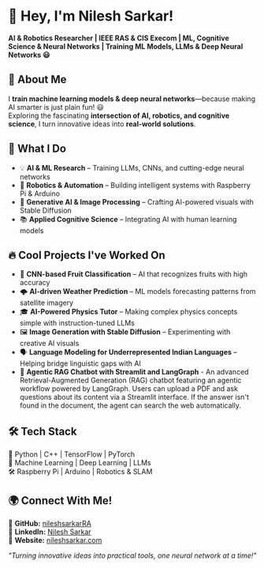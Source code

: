 # 👋 Hey, I'm Nilesh Sarkar!  
**AI & Robotics Researcher | IEEE RAS & CIS Execom | ML, Cognitive Science & Neural Networks | Training ML Models, LLMs & Deep Neural Networks 😃**  

## 🚀 About Me  
I **train machine learning models & deep neural networks**—because making AI smarter is just plain fun! 😃  
Exploring the fascinating **intersection of AI, robotics, and cognitive science**, I turn innovative ideas into **real-world solutions**.  

## 🔬 What I Do  
- 💡 **AI & ML Research** – Training LLMs, CNNs, and cutting-edge neural networks  
- 🤖 **Robotics & Automation** – Building intelligent systems with Raspberry Pi & Arduino  
- 🎨 **Generative AI & Image Processing** – Crafting AI-powered visuals with Stable Diffusion  
- 📚 **Applied Cognitive Science** – Integrating AI with human learning models  

## 🔥 Cool Projects I've Worked On  
- 🌱 **CNN-based Fruit Classification** – AI that recognizes fruits with high accuracy  
- 🌩️ **AI-driven Weather Prediction** – ML models forecasting patterns from satellite imagery  
- 🎓 **AI-Powered Physics Tutor** – Making complex physics concepts simple with instruction-tuned LLMs  
- 🖼️ **Image Generation with Stable Diffusion** – Experimenting with creative AI visuals  
- 🗣️ **Language Modeling for Underrepresented Indian Languages** – Helping bridge linguistic gaps with AI  
- 🤖 **Agentic RAG Chatbot with Streamlit and LangGraph** - An advanced Retrieval-Augmented Generation (RAG) chatbot featuring an agentic workflow powered by LangGraph. Users can upload a PDF and ask questions about its content via a Streamlit interface. If the answer isn't found in the document, the agent can search the web automatically.

## 🛠️ Tech Stack  
🐍 Python | C++ | TensorFlow | PyTorch  
🔬 Machine Learning | Deep Learning | LLMs  
🛠️ Raspberry Pi | Arduino | Robotics & SLAM  

## 🌍 Connect With Me!  
📌 **GitHub:** [nileshsarkarRA](https://github.com/nileshsarkarRA)  
📌 **LinkedIn:** [Nilesh Sarkar](http://www.linkedin.com/in/nilesh-sarkar-4137b428b)  
📌 **Website:** [nileshsarkar.com](https://nileshsarkar.com)  

_"Turning innovative ideas into practical tools, one neural network at a time!"_
